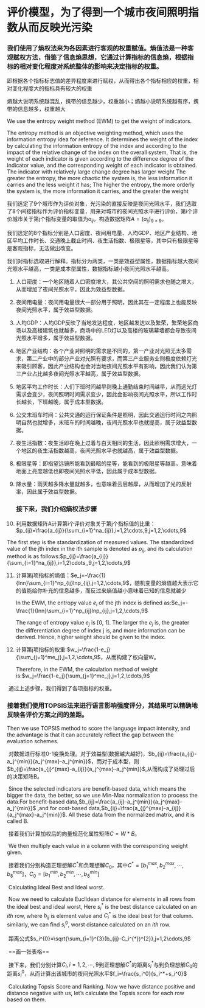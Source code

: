 # 评价模型，为了得到一个城市夜间照明指数从而反映光污染

### 我们使用了熵权法来为各因素进行客观的权重赋值。熵值法是一种客观赋权方法，借鉴了**信息熵**思想，它通过计算指标的信息熵，根据指标的相对变化程度对系统整体的影响来决定指标的权重。

即根据各个指标标志值的差异程度来进行赋权，从而得出各个指标相应的权重，相对变化程度大的指标具有较大的权重

熵越大说明系统越混乱，携带的信息越少，权重越小；熵越小说明系统越有序，携带的信息越多，权重越大

We use the entropy weight method (EWM) to get the weight of indicators.

The entropy method is an objective weighting method, which uses the information entropy idea for reference. It determines the weight of the index by calculating the information entropy of the index and according to the impact of the relative change of the index on the overall system,
That is, the weight of each indicator is given according to the difference degree of the indicator value, and the corresponding weight of each indicator is obtained. The indicator with relatively large change degree has larger weight
The greater the entropy, the more chaotic the system is, the less information it carries and the less weight it has; The higher the entropy, the more orderly the system is, the more information it carries, and the greater the weight

​		我们选定了9个城市作为评价对象，光污染的直接反映是夜间光照水平，我们选取了8个间接指标作为评价指标变量，用来对城市的夜间光照水平进行评价，第i个评价城市关于第j个指标变量的取值为$a_{ij}$，构造数据矩阵$A=(a_{ij})_{9×9}$。

​		我们选定的8个指标分别是人口密度、夜间用电量、人均GDP、地区产业结构、地区平均工作时长、交通晚上截止时间、夜生活指数、极限星等，其中只有极限星等是客观指标，无法做出改变。

​		我们对指标选取进行解释。指标分为两类，一类是效益型属性，数据指标越大夜间光照水平越高，一类是成本型属性，数据指标越小夜间光照水平越高。

1. 人口密度：一个地区随着人口密度增大，其公共空间的照明需求也随之增大，从而增加了夜间光照水平，因此为效益型数据。

2. 夜间用电量：夜间用电量很大一部分用于照明，因此其在一定程度上也能反映夜间光照水平，属于效益型数据。

3. 人均GDP：人均GDP反映了当地发达程度，地区越发达以及繁荣，繁荣地区商场以及高楼建筑也就越多，商场中的LED灯以及高楼的玻璃幕墙都会导致夜间光照水平增多，属于效益型数据。

4. 地区产业结构：各个产业对照明的需求是不同的，第一产业对光照无太多需求，第二产业中的部分产业对光照有要求，而第三产业服务业则极度依赖灯光来吸引顾客，因此产业结构也会对当地夜间光照水平有影响，因此我们认为第三产业占比越多夜间光照水平越高，属于效益型数据。

5. 地区平均工作时长：人们下班时间越早则晚上通勤结束时间越早，从而远光灯需求会变少，夜间照明时间需求变少，因此会影响夜间光照水平，所以工作时长越长，下班越晚，属于成本型数据。

6. 公交末班车时间：公共交通的运行保证条件是照明，因此交通运行时间之内照明自然也就增多，末班车的时间越晚，夜间光照水平也就提高，属于效益型数据。

7. 夜生活指数：夜生活即在晚上过着与白天相同的生活，因此照明需求增大，一个地区的夜生活指数越高，夜间光照水平也就越高，属于效益型数据。

8. 极限星等：即指望远镜所能看到最暗的星等，能看到的极限星等越高，意味着地面上亮度越低也即夜间光照水平低，因此属于成本型数据。

9. 降水量：雨天越多降水量就越多，也意味着云层越厚，从而增加了光的反射率，因此属于效益型数据。

   ### 接下来，我们介绍熵权法步骤

10. 利用数据矩阵A计算第i个评价对象关于第j个指标值的比重：$p_{ij}=\frac{a_{ij}}{\sum_{i=1}^na_{ij}},i=1,2\cdots,9,j=1,2,\cdots,9$

   The first step is the standardization of measured values. The standardized value of the jth index in the ith sample is denoted as $p_{ij}$, and its calculation method is as follows:$p_{ij}=\frac{a_{ij}}{\sum_{i=1}^na_{ij}},i=1,2\cdots,,9,j=1,2,\cdots,9$

11. 计算第j项指标的熵值：$e_j=-\frac{1}{lnn}\sum_{i=1}^np_{ij}lnp_{ij},j=1,2,\cdots,9$，随机变量的熵值越大表示它的值能给你补充的信息越多，而反过来熵值越小意味着已知的信息就越少

    In the EWM, the entropy value $e_i$ of the jth index is defined as:$e_j=-\frac{1}{lnn}\sum_{i=1}^np_{ij}lnp_{ij},j=1,2,\cdots,9$

    The range of entropy value $e_j$ is [0, 1]. The larger the $e_j$ is, the greater the differentiation degree of index j is, and more information can be derived. Hence, higher weight should be given to the index. 

12. 计算第j项指标的权重:$w_j=\frac{1-e_j}{\sum_{j=1}^me_j},j=1,2,\cdots,9$，从而构建了权向量W。

    Therefore, in the EWM, the calculation method of weight is:$w_j=\frac{1-e_j}{\sum_{j=1}^me_j},j=1,2,\cdots,9$

​		通过上述步骤，我们得到了各项指标的权重。

### 接着我们使用TOPSIS法来进行语言影响强度评分，其结果可以精确地反映各评价方案之间的差距。

Then we use TOPSIS method to score the language impact intensity, and the advantage is that it can accurately reflect the gap between the evaluation schemes.

​		对数据进行标准0-1变换处理。对于效益型(数据越大越好)，$b_{ij}=\frac{a_{ij}-a_j^{min}}{a_j^{max}-a_j^{min}}$，而对于成本型，则$b_{ij}=\frac{a_{j}^{max}-a_{ij}}{a_j^{max}-a_j^{min}}$,从而构成了处理过后的决策矩阵B。

​		Since the selected indicators are benefit-based data, which means the bigger the data, the better, so we use Min-Max normalization to process the data.For benefit-based data,$b_{ij}=\frac{a_{ij}-a_j^{min}}{a_j^{max}-a_j^{min}}$ ,and for cost-based data,$b_{ij}=\frac{a_{j}^{max}-a_{ij}}{a_j^{max}-a_j^{min}}$. All these data from the normalized matrix, and it is called B.

​		接着我们计算加权后的向量规范化属性矩阵$C=W*B$。

​		We then multiply each value in a column with the corresponding weight given.

​		接着我们分别构造正理想解$C^*$和负理想解$C_0$，其中$C^*=[b_1^{max},b_2^{max},\cdots,b_8^{max}]$，$C_0=[b_1^{min},b_2^{min},\cdots,b_8^{min}]$

​		Calculating Ideal Best and Ideal worst.

​		Now we need to calculate Euclidean distance for elements in all rows from the ideal best and ideal worst, Here $s_i^*$ is the best distance calculated on an *ith* row, where $b_{ij}$ is element value and $C_i^{*}$ is the ideal best for that column. similarly, we can find $s_i^0$, worst distance calculated on an *ith* row.

​		距离公式$s_i^{0}=\sqrt{\sum_{i=1}^{3}(b_{ij}-C_i^{*})^{2}},j=1,2\cdots,9$

​		==画一张表格==

​		接下来，我们分别计算$C_i,i=1,2,\cdots,9$到正理想解$C^*$的距离$s_i^*$与到负理想解$C_0$的距离$s_i^0$，从而计算出该城市的夜间光照水平$f_i=\frac{s_i^0}{s_i^*+s_i^0}$

​		Calculating Topsis Score and Ranking. Now we have distance positive and distance negative with us, let’s calculate the Topsis score for each row based on them.

